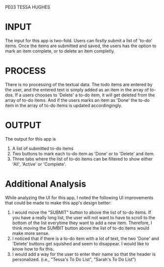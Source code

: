 PE03
TESSA HUGHES

# INPUT
The input for this app is two-fold. Users can firstly submit a list of 'to-do' items. Once the items are submitted and saved, the users has the option to mark an item complete, or to delete an item completly.

# PROCESS
There is no processing of the textual data. The todo items are entered by the user, and the entered text is simply added as an item in the array of to-dos. If a users chooses to 'Delete' a to-do item, it will get deleted from the array of to-do items. And if the users marks an item as 'Done' the to-do item in the array of to-do items is updated accordingingly.

# OUTPUT
The output for this app is
1. A list of submitted to-do items
2. Two buttons to mark each to-do item as 'Done' or to 'Delete' and item.
3. Three tabs where the list of to-do items can be filtered to show either 'All', 'Active' or 'Complete'.

# Additional Analysis
While analyzing the UI for this app, I noted the following UI improvements that could be made to make this app's design better:
1. I would move the "SUBMIT" button to above the list of to-do items. If you have a really long list, the user will not want to have to scroll to the bottom of the list everytime they want to add a new item. Therefore, I think moving the SUMBIT button above the list of to-do items would make more sense.
2. I noticed that if there is a to-do item with a lot of text, the two 'Done' and 'Delete' buttons get squished and seem to disappear. I would like to know how to fix this.
3. I would add a way for the user to enter their name so that the header is personalized. (i.e., "Tessa's To Do List", "Sarah's To Do List")
